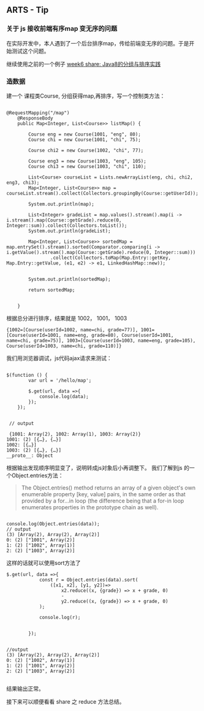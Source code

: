 ## ARTS - Tip

### 关于 js 接收前端有序map 变无序的问题

在实际开发中，本人遇到了一个后台排序map，传给前端变无序的问题。于是开始测试这个问题。

继续使用之前的一个例子 [week6 share: Java8的分组与排序实践](https://github.com/wangweiomg/arts/blob/master/week6/share.md)

### 造数据
建一个 课程类Course, 分组获得map,再排序，写一个控制类方法：

```

@RequestMapping("/map")
    @ResponseBody
    public Map<Integer, List<Course>> listMap() {

        Course eng = new Course(1001, "eng", 80);
        Course chi = new Course(1001, "chi", 75);

        Course chi2 = new Course(1002, "chi", 77);

        Course eng3 = new Course(1003, "eng", 105);
        Course chi3 = new Course(1003, "chi", 110);

        List<Course> courseList = Lists.newArrayList(eng, chi, chi2, eng3, chi3);
        Map<Integer, List<Course>> map = courseList.stream().collect(Collectors.groupingBy(Course::getUserId));

        System.out.println(map);

        List<Integer> gradeList = map.values().stream().map(i -> i.stream().map(Course::getGrade).reduce(0, Integer::sum)).collect(Collectors.toList());
        System.out.println(gradeList);

        Map<Integer, List<Course>> sortedMap = map.entrySet().stream().sorted(Comparator.comparing(i -> i.getValue().stream().map(Course::getGrade).reduce(0, Integer::sum)))
                .collect(Collectors.toMap(Map.Entry::getKey, Map.Entry::getValue, (e1, e2) -> e1, LinkedHashMap::new));


        System.out.println(sortedMap);

        return sortedMap;


    }
```

根据总分进行排序，结果就是 1002， 1001， 1003

```
{1002=[Course(userId=1002, name=chi, grade=77)], 1001=[Course(userId=1001, name=eng, grade=80), Course(userId=1001, name=chi, grade=75)], 1003=[Course(userId=1003, name=eng, grade=105), Course(userId=1003, name=chi, grade=110)]}

```

我们用浏览器调试，js代码ajax请求来测试：


```

$(function () {
        var url = '/hello/map';

        $.get(url, data =>{
            console.log(data);
        });
    });
    
    
 // output
 
 {1001: Array(2), 1002: Array(1), 1003: Array(2)}
1001: (2) [{…}, {…}]
1002: [{…}]
1003: (2) [{…}, {…}]
__proto__: Object

```

根据输出发现顺序明显变了，说明转成js对象后小再调整下。
我们了解到js 的一个Object.entries方法：

>The Object.entries() method returns an array of a given object's own enumerable property [key, value] pairs, in the same order as that provided by a for...in loop (the difference being that a for-in loop enumerates properties in the prototype chain as well).
> 


```

console.log(Object.entries(data));
// output
(3) [Array(2), Array(2), Array(2)]
0: (2) ["1001", Array(2)]
1: (2) ["1002", Array(1)]
2: (2) ["1003", Array(2)]

```
这样的话就可以使用sort方法了

```
$.get(url, data =>{
            const r = Object.entries(data).sort(
                ([x1, x2], [y1, y2])=>
                    x2.reduce((x, {grade}) => x + grade, 0)
                    -
                    y2.reduce((x, {grade}) => x + grade, 0)
            );

            console.log(r);


        });
        
        
//output
(3) [Array(2), Array(2), Array(2)]
0: (2) ["1002", Array(1)]
1: (2) ["1001", Array(2)]
2: (2) ["1003", Array(2)]


```
结果输出正常。

接下来可以顺便看看 share 之 reduce 方法总结。


